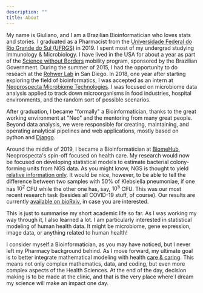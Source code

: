 ```yaml
---
description: ""
title: About
---
```



My name is Giuliano, and I am a Brazilian Bioinformatician who loves stats and stories. I graduated as a Pharmacist from the [Universidade Federal do Rio Grande do Sul (UFRGS)](http://www.ufrgs.br/english/home) in 2019. I spent most of my undergrad studying Immunology & Microbiology. I have lived in the USA for about a year as part of the [Science without Borders](http://www.cienciasemfronteiras.gov.br/web/csf-eng/) mobility program, sponsored by the Brazilian Government. During the summer of 2015, I had the opportunity to do reseach at the [Rohwer Lab](https://coralandphage.org/) in San Diego. In 2018, one year after starting exploring the field of bioinformatics, I was accepted as an intern at [Neoprospecta Microbiome Technologies](https://www.neoprospecta.com/en/). I was focused on microbiome data analysis applied to track down microorganisms in food industries, hospital environments, and the random sort of possible scenarios. 

After graduation, I became "formally" a Bioinformatician, thanks to the great working environment at "Neo" and the mentoring from many great people. Beyond data analysis, we were responsible for creating, maintaining, and operating analytical pipelines and web applications, mostly based on python and [Django](https://www.djangoproject.com/). 

Around the middle of 2019, I became a Bioinformatician at [BiomeHub](https://www.biome-hub.com/), Neoprospecta's spin-off focused on health care. My research would now be focused on developing statistical models to estimate bacterial colony-forming units from NGS data. As you might know, NGS is thought to yield [relative information only](https://academic.oup.com/bioinformatics/article/34/16/2870/4956011). It would be nice, however, to be able to tell the difference between two samples with 50% of Klebsiella pneumoniae, if one has $10^2$ CFU while the other one has, say, $10^5$ CFU. This was our most recent research task (besides all COVID-19 stuff, of course). Our results are currently [available on bioRxiv](https://www.biorxiv.org/content/10.1101/2020.02.03.932301v2), in case you are interested. 

This is just to summarise my short academic life so far. As I was working my way through it, I also learned a lot. I am particularly interested in statistical modeling of human health data. It might be microbiome, gene expression, image data, or anything related to human health! 

I consider myself a Bioinformatician, as you may have noticed, but I never left my Pharmacy background behind. As I move forward, my ultimate goal is to better integrate mathematical modeling with health [care & caring](https://doi.org/10.3747/co.21.2239). This means not only complex mathematics, data, and coding, but even more complex aspects of the Health Sciences. At the end of the day, decision making is to be made at the clinic, and that is the very place where I dream my science will make an impact one day.

